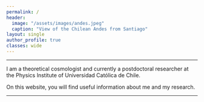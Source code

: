 ```yaml
---
permalink: /
header:
  image: "/assets/images/andes.jpeg"
  caption: "View of the Chilean Andes from Santiago"
layout: single
author_profile: true
classes: wide
---
```



----------------------------------------


I am a theoretical cosmologist and currently a postdoctoral researcher at the Physics Institute of Universidad Católica de Chile.

On this website, you will find useful information about me and my research.


----------------------------------------

<div id="map-container">
    <script 
        type="text/javascript" 
        id="clustrmaps" 
        src="//cdn.clustrmaps.com/map_v2.js?cl=dbdbdb&w=380&t=n&d=2HYtPSKFus7jrqVYFHOqRaCPyFzeZ7V9rm6Q1z2qkrg&co=f3f3f3&cmo=ab6700&cmn=ff9a02">
    </script>
</div>
